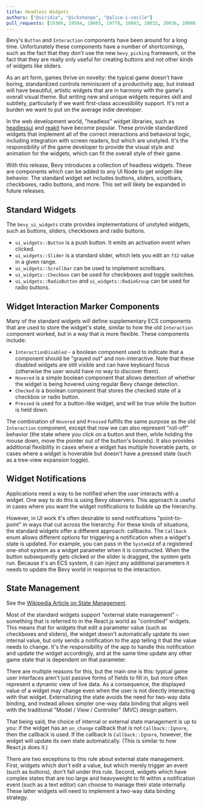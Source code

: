 ```yaml
---
title: Headless Widgets
authors: ["@viridia", "@ickshonpe", "@alice-i-cecile"]
pull_requests: [19366, 19584, 19665, 19778, 19803, 20032, 20036, 20086, 20944]
---
```


Bevy's `Button` and `Interaction` components have been around for a long time. Unfortunately
these components have a number of shortcomings, such as the fact that they don't use the new
`bevy_picking` framework, or the fact that they are really only useful for creating buttons
and not other kinds of widgets like sliders.

As an art form, games thrive on novelty: the typical game doesn't have boring, standardized controls
reminiscent of a productivity app, but instead will have beautiful, artistic widgets that are
in harmony with the game's overall visual theme. But writing new and unique widgets requires
skill and subtlety, particularly if we want first-class accessibility support. It's not a burden we
want to put on the average indie developer.

In the web development world, "headless" widget libraries, such as
[headlessui](https://headlessui.com/) and [reakit](https://reakit.io/) have become popular. These
provide standardized widgets that implement all of the correct interactions and behavioral logic,
including integration with screen readers, but which are unstyled. It's the responsibility of the
game developer to provide the visual style and animation for the widgets, which can fit the overall
style of their game.

With this release, Bevy introduces a collection of headless widgets. These are components
which can be added to any UI Node to get widget-like behavior. The standard widget set includes buttons,
sliders, scrollbars, checkboxes, radio buttons, and more. This set will likely be expanded in
future releases.

## Standard Widgets

The `bevy_ui_widgets` crate provides implementations of unstyled widgets, such as buttons,
sliders, checkboxes and radio buttons.

- `ui_widgets::Button` is a push button. It emits an activation event when clicked.
- `ui_widgets::Slider` is a standard slider, which lets you edit an `f32` value in a given range.
- `ui_widgets::Scrollbar` can be used to implement scrollbars.
- `ui_widgets::Checkbox` can be used for checkboxes and toggle switches.
- `ui_widgets::RadioButton` and `ui_widgets::RadioGroup` can be used for radio buttons.

## Widget Interaction Marker Components

Many of the standard widgets will define supplementary ECS components that are used to store the widget's
state, similar to how the old `Interaction` component worked, but in a way that is more flexible.
These components include:

- `InteractionDisabled` - a boolean component used to indicate that a component should be
  "grayed out" and non-interactive. Note that these disabled widgets are still visible and can
  have keyboard focus (otherwise the user would have no way to discover them).
- `Hovered` is a simple boolean component that allows detection of whether the widget is being
  hovered using regular Bevy change detection.
- `Checked` is a boolean component that stores the checked state of a checkbox or radio button.
- `Pressed` is used for a button-like widget, and will be true while the button is held down.

The combination of `Hovered` and `Pressed` fulfills the same purpose as the old
`Interaction` component, except that now we can also represent "roll-off" behavior (the state where
you click on a button and then, while holding the mouse down, move the pointer out of the button's
bounds). It also provides additional flexibility in cases where a widget has multiple hoverable
parts, or cases where a widget is hoverable but doesn't have a pressed state (such as a tree-view
expansion toggle).

## Widget Notifications

Applications need a way to be notified when the user interacts with a widget. One way to do this
is using Bevy observers. This approach is useful in cases where you want the widget notifications
to bubble up the hierarchy.

However, in UI work it's often desirable to send notifications "point-to-point" in ways that cut
across the hierarchy. For these kinds of situations, the standard widgets offer a different
approach: callbacks. The `Callback` enum allows different options for triggering a notification
when a widget's state is updated. For example, you can pass in the `SystemId` of a registered
one-shot system as a widget parameter when it is constructed. When the button subsequently
gets clicked or the slider is dragged, the system gets run. Because it's an ECS system, it can
inject any additional parameters it needs to update the Bevy world in response to the interaction.

## State Management

See the [Wikipedia Article on State Management](https://en.wikipedia.org/wiki/State_management).

Most of the standard widgets support "external state management" - something that is referred to in the
React.js world as "controlled" widgets. This means that for widgets that edit a parameter value
(such as checkboxes and sliders), the widget doesn't automatically update its own internal value,
but only sends a notification to the app telling it that the value needs to change. It's the
responsibility of the app to handle this notification and update the widget accordingly, and at the
same time update any other game state that is dependent on that parameter.

There are multiple reasons for this, but the main one is this: typical game user interfaces aren't
just passive forms of fields to fill in, but more often represent a dynamic view of live data. As a
consequence, the displayed value of a widget may change even when the user is not directly
interacting with that widget. Externalizing the state avoids the need for two-way data binding, and
instead allows simpler one-way data binding that aligns well with the traditional "Model / View /
Controller" (MVC) design pattern.

That being said, the choice of internal or external state management is up to you: if the widget has
an `on_change` callback that is not `Callback::Ignore`, then the callback is used. If the callback
is `Callback::Ignore`, however, the widget will update its own state automatically. (This is similar
to how React.js does it.)

There are two exceptions to this rule about external state management. First, widgets which don't
edit a value, but which merely trigger an event (such as buttons), don't fall under this rule.
Second, widgets which have complex states that are too large and heavyweight to fit within a
notification event (such as a text editor) can choose to manage their state internally. These latter
widgets will need to implement a two-way data binding strategy.

